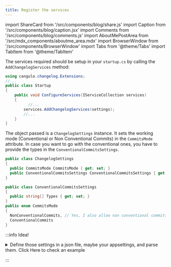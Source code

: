 ```yaml
---
title: Register the services
---
```


import ShareCard from '/src/components/blog/share.js'
import Caption from '/src/components/blog/caption.jsx'
import Comments from '/src/components/blog/comments.js'
import AboutMePostArea from '/src/mdx_components/aboutme_area.mdx'
import BrowserWindow from '/src/components/BrowserWindow'
import Tabs from '@theme/Tabs'
import TabItem from '@theme/TabItem'

The services required should be setup in your `startup.cs` by calling the `AddChangelogServices` method:
```csharp {8}
using cangulo.changelog.Extensions;
//...
public class Startup
{
    public void ConfigureServices(IServiceCollection services)
    {
		  //...
	    services.AddChangelogServices(settings);
	    //...
    }
}
```
<Caption label="Example at cangulo.nuke.releasecreator" linkIsRelative="false"  link="https://github.com/cangulo-nuke/cangulo.nuke.releasecreator/blob/v0.0.1/src/cangulo.nuke.releasecreator/build.startup.cs#L27" />

The object passed is a `ChangelogSettings` instance. It sets the working mode (Conventional or Non Conventional Commits) in the `CommitsMode` attribute. In case you want to go with the conventional ones, you have to provide the types in the `ConventionalCommitsSettings`. 
```csharp
public class ChangelogSettings
{
  public CommitsMode CommitsMode { get; set; }
  public ConventionalCommitsSettings ConventionalCommitsSettings { get; set; }
}

public class ConventionalCommitsSettings
{
  public string[] Types { get; set; }
}
public enum CommitsMode
{
  NonConventionalCommits, // Yes, I also allow non conventional commits
  ConventionalCommits
}
```
<Caption label="Definition at cangulo.changelog" linkIsRelative="false"  link="https://github.com/cangulo-nugets/cangulo.changelog/blob/v0.0.8/src/cangulo.changelog/Models/ChangelogSettings.cs" />

:::info Idea!

<details>
  <summary>Define those settings in a json file, maybe your appsettings, and parse them. Click Here to check an example</summary>

```json
{
    "commitsMode": "conventionalCommits",
    "conventionalCommitsSettings": {
        "types": [
            "fix",
            "patch",
            "refactor",
            "feat",
            "major",
            "break",
            "docs"
        ]
    }
}
```
<Caption label="Example at cangulo.nuke.releasecreator" linkIsRelative="false"  link="https://github.com/cangulo-nuke/cangulo.nuke.releasecreator/blob/v0.0.1/cicd/releaseSettings.json#L38" />

</details>
  
:::
